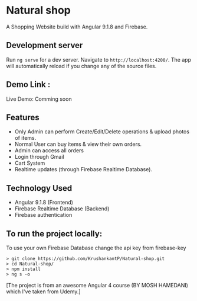 # Natural shop
A Shopping Website build with Angular 9.1.8 and Firebase.

## Development server

Run `ng serve` for a dev server. Navigate to `http://localhost:4200/`. The app will automatically reload if you change any of the source files.

## Demo Link :
Live Demo: Comming soon
## Features
- Only Admin can perform Create/Edit/Delete operations & upload photos of items.
- Normal User can buy items & view their own orders.
- Admin can access all orders
- Login through Gmail
- Cart System
- Realtime updates (through Firebase Realtime Database).
## Technology  Used
- Angular 9.1.8 (Frontend)
- Firebase Realtime Database (Backend)
- Firebase authentication
## To run the project locally:
To use your own Firebase Database change the api key from firebase-key

    > git clone https://github.com/KrushankantP/Natural-shop.git
    > cd Natural-shop/
    > npm install
    > ng s -o

[The project is from an awesome Angular 4 course (BY MOSH HAMEDANI) which I've taken from Udemy.]
